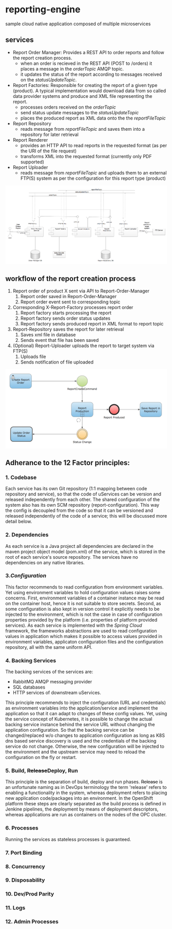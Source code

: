 # reporting-engine
sample cloud native application composed of multiple microservices

## services
* Report Order Manager: Provides a REST API to order reports and follow the report creation process.
  * when an order is recieved in the REST API (POST to /orders) it places a message in the _orderTopic_ AMQP topic.
  * it updates the status of the report according to messages received on the _statusUpdateTopic_.
* Report Factories: Responsible for creating the report of a given type (product). A typical implementation would download data from so called data provider systems and produce and XML file representing the report. 
  * processes orders received on the _orderTopic_
  * send status update messages to the _statusUpdateTopic_
  * places the produced report as XML data onto the the _reportFileTopic_
* Report Repository
  * reads message from _reportFileTopic_ and saves them into a repository for later retrieval
* Report Renderer
  * provides an HTTP API to read reports in the requested format (as per the URI of the file request)
  * transforms XML into the requested format (currently only PDF supported)
* Report Uploader
  * reads message from _reportFileTopic_ and uploads them to an external FTP(S) system as per the configuration for this report type (product)

![Componen Diagramm](/docs/components.png)

## workflow of the report creation process
1. Report order of product X sent via API to Report-Order-Manager
   1.	Report order saved in Report-Order-Manager
   1.	Report order event sent to corresponding topic
1. Corresponding X-Report-Factory processes report order
   1.	Report factory starts processing the report
   1.	Report factory sends order status updates 
   1.	Report factory sends produced report in XML format to report topic
1. Report-Repository saves the report for later retrieval
    1. Saves xml file in database
    1. Sends event that file has been saved
1. (Optional) Report-Uploader uploads the report to target system via FTP(S)
    1. Uploads file
    1. Sends notification of file uploaded

![Activity Diagramm](/docs/report_creation_process.png)

## Adherance to the 12 Factor principles:

### 1. Codebase
Each service has its own Git repository (1:1 mapping between code repository and service), so that the code of uServices can be version and released independently from each other. The shared configuration of the system also has its own SCM repository (report-configuration). This way the config is decoupled from the code so that it can be versioned and released independently of the code of a service; this will be discussed more detail below.  
### 2. Dependencies
As each service is a Java project all dependencies are declared in the maven project object model (pom.xml) of the service, which is stored in the root of each service's source repository. The services have no dependencies on any native libraries.
### 3.*Configuration*
This factor recommends to read configuration from environment variables. Yet using environment variables to hold configuration values raises some concerns. First, environment variables of a container instance may be read on the container host, hence it is not suitable to store secrets. Second, as some configuration is also kept in version control it explicitly needs to be injected to the environment, which is not the case in case of configuration properties provided by the platform (i.e. properties of platform provided services). As each service is implemented with the *Spring Cloud* framework, the frameworks abstractions are used to read configuration values in application which makes it possible to access values provided in environment variables, applicaton configuration files and the configuration repository, all with the same uniform API.
### 4. Backing Services
The backing services of the services are:
* RabbitMQ AMQP messaging provider
* SQL databases
* HTTP services of downstream uServices.

This principle recommends to inject the configuration (URL and credentials) as environment variables into the application/service and implement the application so that it can adapt to changes of these config values. Yet, using the service concept of Kubernetes, it is possible to change the actual backing service instance behind the service URL without changing the application configuration. So that the backing service can be changed/replaced w/o changes to application configuration as long as K8S dns based service discovery is used and the credentials of the backing service do not change. Otherwise, the new configuration will be injected to the environment and the upstream service may need to reload the configuration on the fly or restart.
### 5. Build, ~~Release~~Deploy, Run
This principle is the separation of build, deploy and run phases. ~~Release~~ is an unfortunate naming as in DevOps terminology the term 'release' refers to enabling a functionality in the system, whereas deployment refers to placing new application code/packages into an environment. In the OpenShift platform these steps are clearly separated as the build process is defined in Jenkine pipelines, the deployment by means of deployment descriptors, whereas applications are run as containers on the nodes of the OPC cluster.
### 6. Processes
Running the services as stateless processes is guaranteed.
### 7. Port Binding 
### 8. Concurrency
### 9. Disposability
### 10. Dev/Prod Parity
### 11. Logs
### 12. Admin Processes
